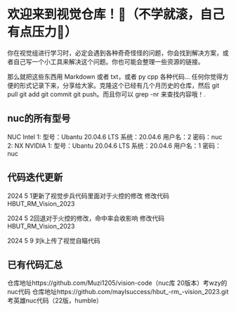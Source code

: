 # 欢迎来到视觉仓库！🤪（不学就滚，自己有点压力🥰）

你在视觉组进行学习时，必定会遇到各种奇奇怪怪的问题，你会找到解决方案，或者自己写一个小工具来解决这个问题。你也可能会整理一些资源的链接。

那么就把这些东西用 Markdown 或者 txt，或者 py cpp 各种代码… 任何你觉得方便的形式记录下来，分享给大家。克隆这个已经有几个月历史的仓库，然后 git pull git add git commit git push。而且你可以 grep -nr 来查找内容哦！.

## nuc的所有型号
NUC Intel 
   1: 型号：Ubantu 20.04.6 LTS 系统：20.04.6 用户名：2 密码：nuc
   2:
NX NVIDIA
   1: 型号：Ubantu 20.04.6 LTS 系统：20.04.6 用户名：1 密码：nuc

## 代码迭代更新

2024 5 1更新了视觉步兵代码里面对于火控的修改
修改代码 HBUT_RM_Vision_2023

2024 5 2回退对于火控的修改，命中率会收影响
修改代码 HBUT_RM_Vision_2023

2024 5 9 刘k上传了视觉自瞄代码
## 已有代码汇总

仓库地址https://github.com/Muzi1205/vision-code（nuc库 20版本）考wzy的nuc代码
仓库地址https://github.com/mayIsuccess/hbut_-rm_-vision_2023.git   考英雄nuc代码（22版，humble）
